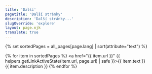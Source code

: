```yaml
---
title: 'Další'
pagetitle: 'Další stránky'
description: 'Další stránky...'
slugOverride: 'explore'
layout: page.njk
translate: true
---
```

{% set sortedPages = all_pages[page.lang] | sort(attribute="text") %}

{% for item in sortedPages %}
    <span class="bigger-font"><a href="{{ item.url }}" {{ helpers.getLinkActiveState(item.url, page.url) | safe }}>{{ item.text }}</a></span><br>
    {{ item.description }}
{% endfor %}